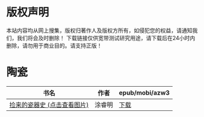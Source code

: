 # 版权声明

本站内容均从网上搜集，版权归著作人及版权方所有，如侵犯您的权益，请通知我们，我们将会及时删除！ 下载链接仅供宽带测试研究用途，请下载后在24小时内删除，请勿用于商业目的。请支持正版！

# 陶瓷

| 书名 | 作者 | epub/mobi/azw3 |
| --- | --- | --- |
| [捡来的瓷器史 (点击查看图片)](https://www.dushupai.com/attachment/2024/06/06/945cf809c277a449.jpg) | 涂睿明 | [下载](https://url89.ctfile.com/f/31084289-1357031281-17ad02?p=8866) |
